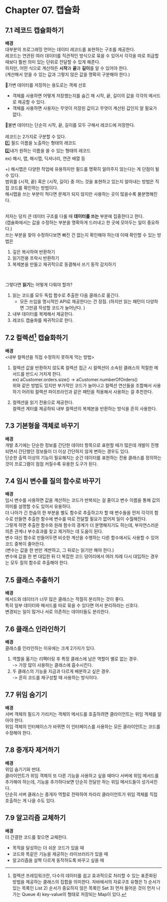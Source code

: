 # Chapter 07. 캡슐화
## 7.1 레코드 캡슐화하기
**배경**   
대부분의 프로그래밍 언어는 데이터 레코드를 표현하는 구조를 제공한다.   
레코드는 연관된 여러 데이터를 직관적인 방식으로 묶을 수 있어서 각각을 따로 취급할 때보다 훨씬 의미 있는 단위로 전달할 수 있게 해준다.   
하지만, 어떤 식으로 계산하든 **시작**과 **끝**과 **길이**를 알 수 있어야 한다.   
(계산해서 얻을 수 있는 값과 그렇지 않은 값을 명확히 구분해야 한다.)     

💫가변 데이터를 저장하는 용도로는 객체 선호   
- 객체를 사용하면 어떻게 저장했는지를 숨긴 채 시작, 끝, 길이의 값을 각각의 메서드로 제공할 수 있다. 
- 객체를 사용하면 사용자는 무엇이 저장된 값이고 무엇이 계산된 값인지 알 필요가 없다.   

💫불변 데이터는 단순히 시작, 끝, 길이를 모두 구해서 레코드에 저장한다.   
<br>
레코드는 2가지로 구분할 수 있다.   
1️⃣ 필드 이름을 노출하는 형태의 레코드   
2️⃣내가 원하는 이름을 쓸 수 있는 형태의 레코드   
ex) 해시, 맵, 해시맵, 딕셔너리, 연관 배열 등   

+) 해시맵은 다양한 작업에 유용하지만 필드를 명확히 알려주지 않는다는 게 단점이 될 수 있다.   
범위를 {시작, 끝} 혹은 {시작, 길이} 중 어느 것을 표현하고 있는지 알아내는 방법은 직접 코드를 확인하는 방법이다.   
해시맵을 쓰는 부분이 적다면 문제가 되지 않지만 사용하는 곳이 많을수록 불분명해진다.   
<br>

저자는 덩치 큰 데이터 구조를 다룰 때 **데이터를 쓰는** 부분에 집중한다고 한다.   
(캡슐화에서는 값을 수정하는 부분을 명확하게 드러내고 한 곳에 모아두는 일이 중요하다.)   
쓰는 부분을 찾아 수정하다보면 빠진 건 없는지 확인해야 하는데 이때 확인할 수 있는 방법은    
1. 깊은 복사하여 반환하기
2. 읽기전용 프락시 반환하기   
3. 복제본을 만들고 재귀적으로 동결해서 쓰기 동작 감지하기
<br>

그렇다면 **읽기**는 어떻게 다뤄야 할까?   
1. 읽는 코드를 모두 독립 함수로 추출한 다음 클래스로 옮긴다. 
    - 모든 쓰임을 명시적인 API로 제공한다는 건 장점. (하지만 읽는 패턴이 다양하면 그만큼 작성할 코드가 늘어난다. )   
2. 내부 데이터를 복제해서 제공한다.   
3. 레코드 캡슐화를 재귀적으로 한다.   


## 7.2 컬렉션[^1] 캡슐화하기   
**배경**   
<내부 컬렉션을 직접 수정하지 못하게 막는 방법>   
1. 컬렉션 값을 반환하지 않도록 컬렉션 접근 시 컬렉션이 소속된 클래스의 적절한 메서드를 반드시 거치게 한다.   
ex) aCustomer.orders.size() -> aCustomer.numberOfOrders()   
위와 같은 방법도 있지만 부가적인 코드가 늘어나고 컬렉션 연산들을 조합해서 사용하기 어려워 컬렉션 파이프라인과 같은 패턴을 적용해서 사용하는 걸 추천한다.   

2. 컬렉션을 읽기 전용으로 제공한다.   
컬렉션 게터를 제공하되 내부 컬렉션의 복제본을 반환하는 방식을 흔히 사용한다.  


## 7.3 기본형을 객체로 바꾸기
**배경**   
개발 초기에는 단순한 정보를 간단한 데이터 항목으로 표현할 때가 많은데 개발이 진행되면서 간단했던 정보들이 더 이상 간단하지 않게 변하는 경우도 있다.   
단순한 출력 이상의 기능이 필요해지는 순간 데이터를 표현하는 전용 클래스를 정의하는 것이 프로그램이 점점 커질수록 유용한 도구가 된다.   



## 7.4 임시 변수를 질의 함수로 바꾸기
**배경**   
임시 변수를 사용하면 값을 계산하는 코드가 반복되는 걸 줄이고 변수 이름을 통해 값의 의미를 설명할 수도 있어서 유용하다.   
더 나아가 긴 한숨의 한 부분을 별도 함수로 추출하고자 할 때 변수들을 먼저 각각의 함수로 만들면 추출한 함수에 변수를 따로 전달할 필요가 없어져 일이 수월해진다.   
그렇게 하면 추출한 함수와 원래 함수의 경계가 더 분명해지기도 하는데, 부자연스러운 의존 관계나 부수효과를 찾고 제거하는 데 도움이 된다.   
변수 대신 함수로 만들어두면 비슷한 계산을 수행하는 다른 함수에서도 사용할 수 있어 코드 중복이 줄어든다.   
(변수는 값을 한 번만 계싼하고, 그 뒤로는 읽기만 해야 한다.)    
변수에 값을 한 번 대입한 뒤 더 복잡한 코드 덩어리에서 여러 차례 다시 대입하는 경우는 모두 질의 함수로 추출해야 한다.   


## 7.5 클래스 추출하기
**배경**   
메서드와 데이터가 너무 많은 클래스는 적절히 분리하는 것이 좋다.   
특히 일부 데이터와 메서드를 따로 묶을 수 있다면 어서 분리하라는 신호다.   
변경되는 일이 많거나 서로 의존하는 데이터들도 분리한다.   


## 7.6 클래스 인라인하기
**배경**   
클래스를 인라인하는 이유에는 크게 2가지가 있다.   
1. 역할을 옮기는 리팩터링 후 특정 클래스에 남은 역할이 별로 없는 경우.   
-> 가장 많이 사용하는 클래스에 흡수시킨다.   
2. 두 클래스의 기능을 지금과 다르게 배분하고 싶은 경우.   
-> 흔히 코드를 재구성할 때 사용하는 방식이다. 


## 7.7 위임 숨기기
**배경**   
서버 객체의 필드가 가리키는 객체의 메서드를 호출하려면 클라이언트는 위임 객체를 알아야 한다.   
위임 객체의 인터페이스가 바뀌면 이 인터페이스를 사용하는 모든 클라이언트는 코드를 수정해야 한다.   


## 7.8 중개자 제거하기   
**배경**   
위임 숨기기와 반대.   
클라이언트가 위임 객체의 또 다른 기능을 사용하고 싶을 때마다 서버에 위임 메서드를 추가해야 하는데, 기능을 추가하다보면 단순히 전달만 하는 위임 메서드들이 성가셔진다.   
단순히 서버 클래스는 중개자 역할로 전락하여 차라리 클라이언트가 위임 객체를 직접 호출하는 게 나을 수도 있다.   

## 7.9 알고리즘 교체하기
**배경**   
더 간결한 코드를 찾으면 교체한다.   
- 목적을 달성하는 더 쉬운 코드가 있을 때
- 코드와 똑같은 기능을 제공하는 라이브러리가 있을 때
- 알고리즘을 살짝 다르게 동작하도록 바꾸고 싶을 때


[^1]: 컬렉션 프레임워크란, 다수의 데이터를 쉽고 효과적으로 처리할 수 있는 표준화된 방법을 제공하는 클래스의 집합을 의미한다. 자바에서의 자료구조 유형은 1) 순서가 있는 목록인 List 2) 순서가 중요하지 않은 목록인 Set 3) 먼저 들어온 것이 먼저 나가는 Queue 4) key-value의 형태로 저장되는 Map이 있다. 
